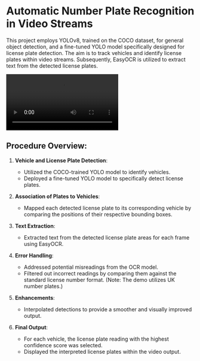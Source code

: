 # Automatic Number Plate Recognition in Video Streams 

This project employs YOLOv8, trained on the COCO dataset, for general object detection, and a fine-tuned YOLO model specifically designed for license plate detection. The aim is to track vehicles and identify license plates within video streams. Subsequently, EasyOCR is utilized to extract text from the detected license plates.

![Project Demo](out.mp4)

## Procedure Overview:

1. **Vehicle and License Plate Detection**: 
   - Utilized the COCO-trained YOLO model to identify vehicles.
   - Deployed a fine-tuned YOLO model to specifically detect license plates.

2. **Association of Plates to Vehicles**:
   - Mapped each detected license plate to its corresponding vehicle by comparing the positions of their respective bounding boxes.

3. **Text Extraction**:
   - Extracted text from the detected license plate areas for each frame using EasyOCR.

4. **Error Handling**:
   - Addressed potential misreadings from the OCR model.
   - Filtered out incorrect readings by comparing them against the standard license number format. (Note: The demo utilizes UK number plates.)

5. **Enhancements**:
   - Interpolated detections to provide a smoother and visually improved output.

6. **Final Output**:
   - For each vehicle, the license plate reading with the highest confidence score was selected.
   - Displayed the interpreted license plates within the video output.
